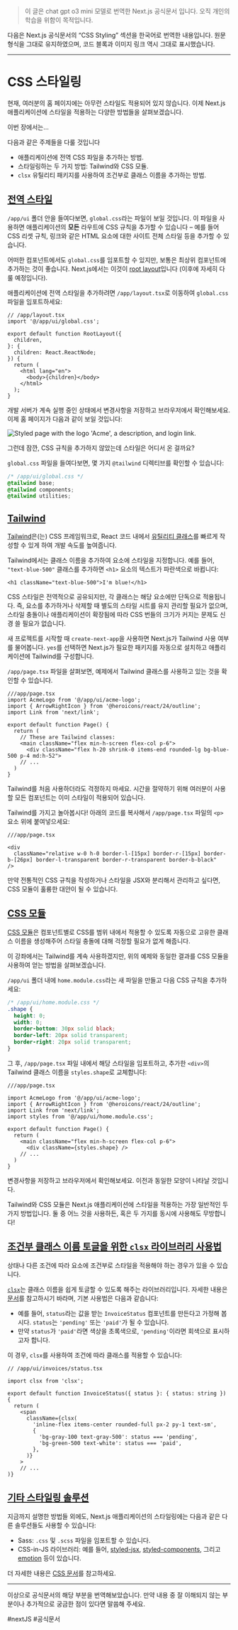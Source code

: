 > 이 글은 chat gpt o3 mini 모델로 번역한 Next.js 공식문서 입니다. 오직 개인의 학습을 위함이 목적입니다.

다음은 Next.js 공식문서의 “CSS Styling” 섹션을 한국어로 번역한 내용입니다. 원문 형식을 그대로 유지하였으며, 코드 블록과 이미지 링크 역시 그대로 표시했습니다.

---

# CSS 스타일링

현재, 여러분의 홈 페이지에는 아무런 스타일도 적용되어 있지 않습니다. 이제 Next.js 애플리케이션에 스타일을 적용하는 다양한 방법들을 살펴보겠습니다.

이번 장에서는...

다음과 같은 주제들을 다룰 것입니다

- 애플리케이션에 전역 CSS 파일을 추가하는 방법.
- 스타일링하는 두 가지 방법: Tailwind와 CSS 모듈.
- `clsx` 유틸리티 패키지를 사용하여 조건부로 클래스 이름을 추가하는 방법.

## [전역 스타일](https://nextjs.org/learn/dashboard-app/css-styling#global-styles)

`/app/ui` 폴더 안을 들여다보면, `global.css`라는 파일이 보일 것입니다. 이 파일을 사용하면 애플리케이션의 **모든** 라우트에 CSS 규칙을 추가할 수 있습니다 – 예를 들어 CSS 리셋 규칙, 링크와 같은 HTML 요소에 대한 사이트 전체 스타일 등을 추가할 수 있습니다.

어떠한 컴포넌트에서도 `global.css`를 임포트할 수 있지만, 보통은 최상위 컴포넌트에 추가하는 것이 좋습니다. Next.js에서는 이것이 [root layout](https://nextjs.org/docs/app/api-reference/file-conventions/layout#root-layouts)입니다 (이후에 자세히 다룰 예정입니다).

애플리케이션에 전역 스타일을 추가하려면 `/app/layout.tsx`로 이동하여 `global.css` 파일을 임포트하세요:

```tsx
// /app/layout.tsx
import '@/app/ui/global.css';
 
export default function RootLayout({
  children,
}: {
  children: React.ReactNode;
}) {
  return (
    <html lang="en">
      <body>{children}</body>
    </html>
  );
}
```

개발 서버가 계속 실행 중인 상태에서 변경사항을 저장하고 브라우저에서 확인해보세요. 이제 홈 페이지가 다음과 같이 보일 것입니다:

![Styled page with the logo 'Acme', a description, and login link.](https://nextjs.org/_next/image?url=%2Flearn%2Fdark%2Fhome-page-with-tailwind.png&w=1920&q=75)

그런데 잠깐, CSS 규칙을 추가하지 않았는데 스타일은 어디서 온 걸까요?

`global.css` 파일을 들여다보면, 몇 가지 `@tailwind` 디렉티브를 확인할 수 있습니다:

```css
/* /app/ui/global.css */
@tailwind base;
@tailwind components;
@tailwind utilities;
```

## [Tailwind](https://nextjs.org/learn/dashboard-app/css-styling#tailwind)

[Tailwind](https://tailwindcss.com/)은(는) CSS 프레임워크로, React 코드 내에서 [유틸리티 클래스](https://tailwindcss.com/docs/utility-first)를 빠르게 작성할 수 있게 하여 개발 속도를 높여줍니다.

Tailwind에서는 클래스 이름을 추가하여 요소에 스타일을 지정합니다. 예를 들어, `"text-blue-500"` 클래스를 추가하면 `<h1>` 요소의 텍스트가 파란색으로 바뀝니다:

```tsx
<h1 className="text-blue-500">I'm blue!</h1>
```

CSS 스타일은 전역적으로 공유되지만, 각 클래스는 해당 요소에만 단독으로 적용됩니다. 즉, 요소를 추가하거나 삭제할 때 별도의 스타일 시트를 유지 관리할 필요가 없으며, 스타일 충돌이나 애플리케이션이 확장됨에 따라 CSS 번들의 크기가 커지는 문제도 신경 쓸 필요가 없습니다.

새 프로젝트를 시작할 때 `create-next-app`을 사용하면 Next.js가 Tailwind 사용 여부를 물어봅니다. `yes`를 선택하면 Next.js가 필요한 패키지를 자동으로 설치하고 애플리케이션에 Tailwind를 구성합니다.

`/app/page.tsx` 파일을 살펴보면, 예제에서 Tailwind 클래스를 사용하고 있는 것을 확인할 수 있습니다.

```tsx
///app/page.tsx
import AcmeLogo from '@/app/ui/acme-logo';
import { ArrowRightIcon } from '@heroicons/react/24/outline';
import Link from 'next/link';
 
export default function Page() {
  return (
    // These are Tailwind classes:
    <main className="flex min-h-screen flex-col p-6">
      <div className="flex h-20 shrink-0 items-end rounded-lg bg-blue-500 p-4 md:h-52">
    // ...
  )
}
```

Tailwind를 처음 사용하더라도 걱정하지 마세요. 시간을 절약하기 위해 여러분이 사용할 모든 컴포넌트는 이미 스타일이 적용되어 있습니다.

Tailwind를 가지고 놀아봅시다! 아래의 코드를 복사해서 `/app/page.tsx` 파일의 `<p>` 요소 위에 붙여넣으세요:

```tsx
///app/page.tsx

<div
  className="relative w-0 h-0 border-l-[15px] border-r-[15px] border-b-[26px] border-l-transparent border-r-transparent border-b-black"
/>
```

만약 전통적인 CSS 규칙을 작성하거나 스타일을 JSX와 분리해서 관리하고 싶다면, CSS 모듈이 훌륭한 대안이 될 수 있습니다.

## [CSS 모듈](https://nextjs.org/learn/dashboard-app/css-styling#css-modules)

[CSS 모듈](https://nextjs.org/docs/basic-features/built-in-css-support)은 컴포넌트별로 CSS를 범위 내에서 적용할 수 있도록 자동으로 고유한 클래스 이름을 생성해주어 스타일 충돌에 대해 걱정할 필요가 없게 해줍니다.

이 강좌에서는 Tailwind를 계속 사용하겠지만, 위의 예제와 동일한 결과를 CSS 모듈을 사용하여 얻는 방법을 살펴보겠습니다.

`/app/ui` 폴더 내에 `home.module.css`라는 새 파일을 만들고 다음 CSS 규칙을 추가하세요:

```css
/* /app/ui/home.module.css */
.shape {
  height: 0;
  width: 0;
  border-bottom: 30px solid black;
  border-left: 20px solid transparent;
  border-right: 20px solid transparent;
}
```

그 후, `/app/page.tsx` 파일 내에서 해당 스타일을 임포트하고, 추가한 `<div>`의 Tailwind 클래스 이름을 `styles.shape`로 교체합니다:

```tsx
///app/page.tsx

import AcmeLogo from '@/app/ui/acme-logo';
import { ArrowRightIcon } from '@heroicons/react/24/outline';
import Link from 'next/link';
import styles from '@/app/ui/home.module.css';
 
export default function Page() {
  return (
    <main className="flex min-h-screen flex-col p-6">
      <div className={styles.shape} />
    // ...
  )
}
```

변경사항을 저장하고 브라우저에서 확인해보세요. 이전과 동일한 모양이 나타날 것입니다.

Tailwind와 CSS 모듈은 Next.js 애플리케이션에 스타일을 적용하는 가장 일반적인 두 가지 방법입니다. 둘 중 어느 것을 사용하든, 혹은 두 가지를 동시에 사용해도 무방합니다!

## [조건부 클래스 이름 토글을 위한 `clsx` 라이브러리 사용법](https://nextjs.org/learn/dashboard-app/css-styling#using-the-clsx-library-to-toggle-class-names)

상태나 다른 조건에 따라 요소에 조건부로 스타일을 적용해야 하는 경우가 있을 수 있습니다.

[`clsx`](https://www.npmjs.com/package/clsx)는 클래스 이름을 쉽게 토글할 수 있도록 해주는 라이브러리입니다. 자세한 내용은 [문서](https://github.com/lukeed/clsx)를 참고하시기 바라며, 기본 사용법은 다음과 같습니다:

- 예를 들어, `status`라는 값을 받는 `InvoiceStatus` 컴포넌트를 만든다고 가정해 봅시다. `status`는 `'pending'` 또는 `'paid'`가 될 수 있습니다.
- 만약 `status`가 `'paid'`라면 색상을 초록색으로, `'pending'`이라면 회색으로 표시하고자 합니다.

이 경우, `clsx`를 사용하여 조건에 따라 클래스를 적용할 수 있습니다:

```tsx
// /app/ui/invoices/status.tsx

import clsx from 'clsx';
 
export default function InvoiceStatus({ status }: { status: string }) {
  return (
    <span
      className={clsx(
        'inline-flex items-center rounded-full px-2 py-1 text-sm',
        {
          'bg-gray-100 text-gray-500': status === 'pending',
          'bg-green-500 text-white': status === 'paid',
        },
      )}
    >
    // ...
)}
```

## [기타 스타일링 솔루션](https://nextjs.org/learn/dashboard-app/css-styling#other-styling-solutions)

지금까지 설명한 방법들 외에도, Next.js 애플리케이션의 스타일링에는 다음과 같은 다른 솔루션들도 사용할 수 있습니다:

- Sass: `.css` 및 `.scss` 파일을 임포트할 수 있습니다.
- CSS-in-JS 라이브러리: 예를 들어, [styled-jsx](https://github.com/vercel/styled-jsx), [styled-components](https://github.com/vercel/next.js/tree/canary/examples/with-styled-components), 그리고 [emotion](https://github.com/vercel/next.js/tree/canary/examples/with-emotion) 등이 있습니다.

더 자세한 내용은 [CSS 문서](https://nextjs.org/docs/app/building-your-application/styling)를 참고하세요.

---

이상으로 공식문서의 해당 부분을 번역해보았습니다. 만약 내용 중 잘 이해되지 않는 부분이나 추가적으로 궁금한 점이 있다면 말씀해 주세요.


#nextJS #공식문서 